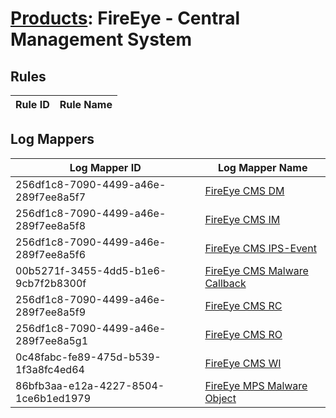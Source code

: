 # [Products](README.md): FireEye - Central Management System

## Rules

|Rule ID|Rule Name|
|----|----|


## Log Mappers

|Log Mapper ID|Log Mapper Name|
|----|----|
|256df1c8-7090-4499-a46e-289f7ee8a5f7|[FireEye CMS DM](../mappings/256df1c8-7090-4499-a46e-289f7ee8a5f7.md)|
|256df1c8-7090-4499-a46e-289f7ee8a5f8|[FireEye CMS IM](../mappings/256df1c8-7090-4499-a46e-289f7ee8a5f8.md)|
|256df1c8-7090-4499-a46e-289f7ee8a5f6|[FireEye CMS IPS-Event](../mappings/256df1c8-7090-4499-a46e-289f7ee8a5f6.md)|
|00b5271f-3455-4dd5-b1e6-9cb7f2b8300f|[FireEye CMS Malware Callback](../mappings/00b5271f-3455-4dd5-b1e6-9cb7f2b8300f.md)|
|256df1c8-7090-4499-a46e-289f7ee8a5f9|[FireEye CMS RC](../mappings/256df1c8-7090-4499-a46e-289f7ee8a5f9.md)|
|256df1c8-7090-4499-a46e-289f7ee8a5g1|[FireEye CMS RO](../mappings/256df1c8-7090-4499-a46e-289f7ee8a5g1.md)|
|0c48fabc-fe89-475d-b539-1f3a8fc4ed64|[FireEye CMS WI](../mappings/0c48fabc-fe89-475d-b539-1f3a8fc4ed64.md)|
|86bfb3aa-e12a-4227-8504-1ce6b1ed1979|[FireEye MPS Malware Object](../mappings/86bfb3aa-e12a-4227-8504-1ce6b1ed1979.md)|


